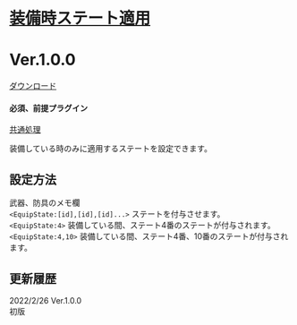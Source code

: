 # [装備時ステート適用](https://raw.githubusercontent.com/nuun888/MZ/master/NUUN_EquipsState.js)
# Ver.1.0.0
[ダウンロード](https://raw.githubusercontent.com/nuun888/MZ/master/NUUN_EquipsState.js)  
#### 必須、前提プラグイン
[共通処理](https://github.com/nuun888/MZ/blob/master/README/Base.md)

装備している時のみに適用するステートを設定できます。

## 設定方法
武器、防具のメモ欄  
`<EquipState:[id],[id],[id]...>` ステートを付与させます。  
`<EquipState:4>` 装備している間、ステート4番のステートが付与されます。  
`<EquipState:4,10>` 装備している間、ステート4番、10番のステートが付与されます。  

## 更新履歴
2022/2/26 Ver.1.0.0  
初版  
